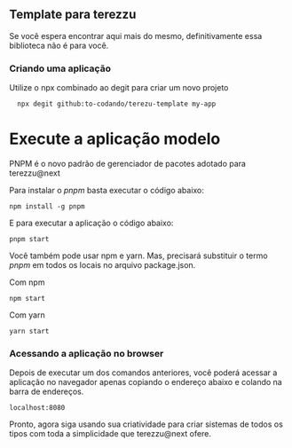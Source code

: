 ## Template para terezzu

Se você espera encontrar aqui mais do mesmo, definitivamente essa biblioteca não é para você.

### Criando uma aplicação

Utilize o npx combinado ao degit para criar um novo projeto

```
  npx degit github:to-codando/terezu-template my-app
```

# Execute a aplicação modelo

PNPM é o novo padrão de gerenciador de pacotes adotado para terezzu@next

Para instalar o _pnpm_ basta executar o código abaixo:

```
npm install -g pnpm
```

E para executar a aplicação o código abaixo:

```
pnpm start
```

Você também pode usar npm e yarn. Mas, precisará substituir o termo _pnpm_ em todos os locais no arquivo package.json.

Com npm

```
npm start
```

Com yarn

```
yarn start
```

### Acessando a aplicação no browser

Depois de executar um dos comandos anteriores, você poderá acessar a aplicação no navegador apenas copiando o endereço abaixo e colando na barra de endereços.

```
localhost:8080
```

Pronto, agora siga usando sua criatividade para criar sistemas de todos os tipos com toda a simplicidade que terezzu@next ofere.
